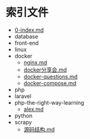 # 索引文件

- [0-index.md](https://github.com/IBBD/blog/tree/master/0-index.md)
- database
- front-end
- linux
 - docker
   - [nginx.md](https://github.com/IBBD/blog/tree/master/linux/docker/nginx.md)
   - [docker分享会.md](https://github.com/IBBD/blog/tree/master/linux/docker/docker分享会.md)
   - [docker-questions.md](https://github.com/IBBD/blog/tree/master/linux/docker/docker-questions.md)
   - [docker-compose.md](https://github.com/IBBD/blog/tree/master/linux/docker/docker-compose.md)
- php
 - laravel
 - php-the-right-way-learning
   - [alex.md](https://github.com/IBBD/blog/tree/master/php/php-the-right-way-learning/alex.md)
- python
 - scrapy
   - [源码结构.md](https://github.com/IBBD/blog/tree/master/python/scrapy/源码结构.md)

